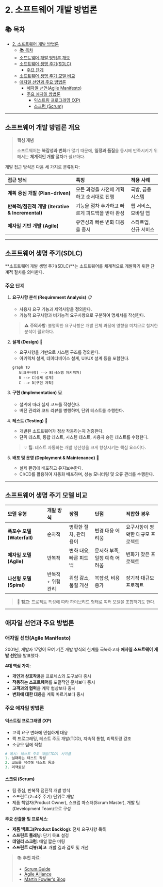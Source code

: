 # 2. 소프트웨어 개발 방법론

## 📚 목차
- [2. 소프트웨어 개발 방법론](#2-소프트웨어-개발-방법론)
  - [📚 목차](#-목차)
  - [소프트웨어 개발 방법론 개요](#소프트웨어-개발-방법론-개요)
  - [소프트웨어 생명 주기(SDLC)](#소프트웨어-생명-주기sdlc)
    - [주요 단계](#주요-단계)
  - [소프트웨어 생명 주기 모델 비교](#소프트웨어-생명-주기-모델-비교)
  - [애자일 선언과 주요 방법론](#애자일-선언과-주요-방법론)
    - [애자일 선언(Agile Manifesto)](#애자일-선언agile-manifesto)
    - [주요 애자일 방법론](#주요-애자일-방법론)
      - [익스트림 프로그래밍 (XP)](#익스트림-프로그래밍-xp)
      - [스크럼 (Scrum)](#스크럼-scrum)

---

## 소프트웨어 개발 방법론 개요

> **핵심 개념**
>
> 소프트웨어는 **복잡성과 변화**가 많기 때문에, **일정과 품질**을 동시에 만족시키기 위해서는 **체계적인 개발 절차**가 필요하다.

개발 접근 방식은 다음 세 가지로 분류된다:

| 접근 방식 | 특징 | 적용 사례 |
|:----------|:-----|:----------|
| **계획 중심 개발 (Plan-driven)** | 모든 과정을 사전에 계획하고 순서대로 진행 | 국방, 금융 시스템 |
| **반복적/점진적 개발 (Iterative & Incremental)** | 기능을 점차 추가하고 빠르게 피드백을 받아 완성 | 웹 서비스, 모바일 앱 |
| **애자일 기반 개발 (Agile)** | 유연성과 빠른 변화 대응을 중시 | 스타트업, 신규 서비스 |

---

## 소프트웨어 생명 주기(SDLC)

**소프트웨어 개발 생명 주기(SDLC)**는 소프트웨어를 체계적으로 개발하기 위한 단계적 절차를 의미한다.

### 주요 단계

1. **요구사항 분석 (Requirement Analysis)** 📋  
   - 사용자 요구 기능과 제약사항을 정의한다.
   - 기능적 요구사항과 비기능적 요구사항으로 구분하여 명세서를 작성한다.

   > ⚠️ **주의사항**: 불명확한 요구사항은 개발 전체 과정에 영향을 미치므로 철저한 분석이 필요하다.

2. **설계 (Design)** 📐  
   - 요구사항을 기반으로 시스템 구조를 정의한다.
   - 아키텍처 설계, 데이터베이스 설계, UI/UX 설계 등을 포함한다.

   ```mermaid
   graph TD
      A[요구사항] --> B[시스템 아키텍처]
      B --> C[상세 설계]
      C --> D[구현 계획]
   ```

3. **구현 (Implementation)** 💻  
   - 설계에 따라 실제 코드를 작성한다.
   - 버전 관리와 코드 리뷰를 병행하며, 단위 테스트를 수행한다.

4. **테스트 (Testing)** 🧪  
   - 개발된 소프트웨어가 정상 작동하는지 검증한다.
   - 단위 테스트, 통합 테스트, 시스템 테스트, 사용자 승인 테스트를 수행한다.

   > 💡 **팁**: 테스트 자동화는 개발 생산성을 크게 향상시키는 핵심 요소이다.

5. **배포 및 운영 (Deployment & Maintenance)** 🚀  
   - 실제 환경에 배포하고 유지보수한다.
   - CI/CD를 활용하여 자동화 배포하며, 성능 모니터링 및 오류 관리를 수행한다.

---

## 소프트웨어 생명 주기 모델 비교

| 모델 유형 | 개발 방식 | 장점 | 단점 | 적합한 경우 |
|:---------|:---------|:----|:----|:-----------|
| **폭포수 모델 (Waterfall)** | 순차적 | 명확한 절차, 관리 용이 | 변경 대응 어려움 | 요구사항이 명확한 대규모 프로젝트 |
| **애자일 모델 (Agile)** | 반복적 | 변화 대응, 빠른 피드백 | 문서화 부족, 일정 예측 어려움 | 변화가 잦은 프로젝트 |
| **나선형 모델 (Spiral)** | 반복적 + 위험 관리 | 위험 감소, 품질 개선 | 복잡성, 비용 증가 | 장기적·대규모 프로젝트 |

> 📌 **참고**: 프로젝트 특성에 따라 하이브리드 형태로 여러 모델을 조합하기도 한다.

---

## 애자일 선언과 주요 방법론

### 애자일 선언(Agile Manifesto)

2001년, 개발자 17명이 모여 기존 개발 방식의 한계를 극복하고자 **애자일 소프트웨어 개발 선언**을 발표했다.

**4대 핵심 가치**:
- **개인과 상호작용**을 프로세스와 도구보다 중시
- **작동하는 소프트웨어**를 포괄적인 문서보다 중시
- **고객과의 협력**을 계약 협상보다 중시
- **변화에 대한 대응**을 계획 따르기보다 중시

### 주요 애자일 방법론

#### 익스트림 프로그래밍 (XP)
- 고객 요구 변화에 민첩하게 대응
- 짝 프로그래밍, 테스트 주도 개발(TDD), 지속적 통합, 리팩토링 강조
- 소규모 팀에 적합

```python
# 예시: 테스트 주도 개발(TDD) 사이클
1. 실패하는 테스트 작성
2. 코드를 작성해 테스트 통과
3. 리팩토링
```

#### 스크럼 (Scrum)
- 팀 중심, 반복적·점진적 개발 방식
- 스프린트(2~4주 주기) 단위로 개발
- 제품 책임자(Product Owner), 스크럼 마스터(Scrum Master), 개발 팀(Development Team)으로 구성

**주요 산출물 및 프로세스**:
- **제품 백로그(Product Backlog)**: 전체 요구사항 목록
- **스프린트 플래닝**: 단기 목표 설정
- **데일리 스크럼**: 매일 짧은 미팅
- **스프린트 리뷰/회고**: 개발 결과 검토 및 개선

> 📚 **추천 자료**:
> - [Scrum Guide](https://scrumguides.org/)
> - [Agile Alliance](https://www.agilealliance.org/)
> - [Martin Fowler's Blog](https://martinfowler.com/articles/agileStory.html)

